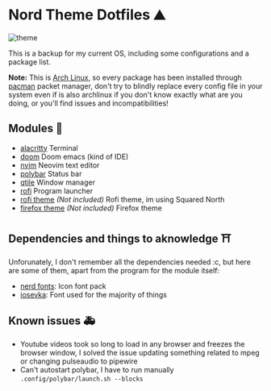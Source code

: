 # Nord Theme Dotfiles ⛰️

![theme](https://i.imgur.com/k2FyDgs.jpg)

This is a backup for my current OS, including some configurations and a package list.

**Note:** This is [Arch Linux](https://archlinux.org/), so every package has been installed through [pacman](https://wiki.archlinux.org/title/pacman) packet manager, don't try to blindly replace every config file in your system even if is also archlinux if you don't know exactly what are you doing, or you'll find issues and incompatibilities!

## Modules 🌇
- [alacritty](https://github.com/alacritty/alacritty) Terminal
- [doom](https://github.com/doomemacs/doomemacs) Doom emacs (kind of IDE)
- [nvim](https://github.com/neovim/neovim) Neovim text editor
- [polybar](https://github.com/polybar/polybar) Status bar
- [qtile](https://github.com/qtile/qtile) Window manager
- [rofi](https://github.com/davatorium/rofi) Program launcher
- [rofi theme](https://github.com/lr-tech/rofi-themes-collection) *(Not included)* Rofi theme, im using Squared North
- [firefox theme](https://addons.mozilla.org/en-US/firefox/addon/firefox-nord-dark/) *(Not included)* Firefox theme

## Dependencies and things to aknowledge ⛩️
Unforunately, I don't remember all the dependencies needed :c, but here are some of them, apart from the program for the module itself:

- [nerd fonts](https://github.com/ryanoasis/nerd-fonts): Icon font pack
- [iosevka](https://github.com/be5invis/Iosevka): Font used for the majority of things

## Known issues 🚑
- Youtube videos took so long to load in any browser and freezes the browser window, I solved the issue updating something related to mpeg or changing pulseaudio to pipewire
- Can't autostart polybar, I have to run manually `.config/polybar/launch.sh --blocks`

